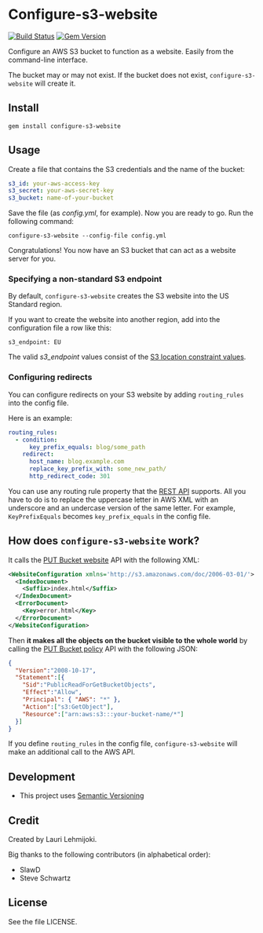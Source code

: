 # Configure-s3-website

[![Build Status](https://secure.travis-ci.org/laurilehmijoki/configure-s3-website.png)](http://travis-ci.org/laurilehmijoki/configure-s3-website)
[![Gem Version](https://fury-badge.herokuapp.com/rb/configure-s3-website.png)](http://badge.fury.io/rb/configure-s3-website)

Configure an AWS S3 bucket to function as a website. Easily from the
command-line interface.

The bucket may or may not exist. If the bucket does not exist,
`configure-s3-website` will create it.

## Install

    gem install configure-s3-website

## Usage

Create a file that contains the S3 credentials and the name of the bucket:

```yaml
s3_id: your-aws-access-key
s3_secret: your-aws-secret-key
s3_bucket: name-of-your-bucket
```

Save the file (as *config.yml*, for example). Now you are ready to go. Run the
following command:

    configure-s3-website --config-file config.yml

Congratulations! You now have an S3 bucket that can act as a website server for
you.

### Specifying a non-standard S3 endpoint

By default, `configure-s3-website` creates the S3 website into the US Standard
region.

If you want to create the website into another region, add into the
configuration file a row like this:

    s3_endpoint: EU

The valid *s3_endpoint* values consist of the [S3 location constraint
values](http://docs.amazonwebservices.com/general/latest/gr/rande.html#s3_region).

### Configuring redirects

You can configure redirects on your S3 website by adding `routing_rules` into
the config file.

Here is an example:

````yaml
routing_rules:
  - condition:
      key_prefix_equals: blog/some_path
    redirect:
      host_name: blog.example.com
      replace_key_prefix_with: some_new_path/
      http_redirect_code: 301
````

You can use any routing rule property that the [REST
API](http://docs.aws.amazon.com/AmazonS3/latest/API/RESTBucketPUTwebsite.html)
supports. All you have to do is to replace the uppercase letter in AWS XML with
an underscore and an undercase version of the same letter. For example,
`KeyPrefixEquals` becomes `key_prefix_equals` in the config file.

## How does `configure-s3-website` work?

It calls the [PUT Bucket
website](http://docs.amazonwebservices.com/AmazonS3/latest/API/RESTBucketPUTwebsite.html)
API with the following XML:

```xml
<WebsiteConfiguration xmlns='http://s3.amazonaws.com/doc/2006-03-01/'>
  <IndexDocument>
    <Suffix>index.html</Suffix>
  </IndexDocument>
  <ErrorDocument>
    <Key>error.html</Key>
  </ErrorDocument>
</WebsiteConfiguration>
```

Then **it makes all the objects on the bucket visible to the whole world** by
calling the [PUT Bucket
policy](http://docs.amazonwebservices.com/AmazonS3/latest/API/RESTBucketPUTpolicy.html)
API with the following JSON:

```json
{
  "Version":"2008-10-17",
  "Statement":[{
    "Sid":"PublicReadForGetBucketObjects",
    "Effect":"Allow",
    "Principal": { "AWS": "*" },
    "Action":["s3:GetObject"],
    "Resource":["arn:aws:s3:::your-bucket-name/*"]
  }]
}
```

If you define `routing_rules` in the config file, `configure-s3-website` will
make an additional call to the AWS API.

## Development

* This project uses [Semantic Versioning](http://semver.org)

## Credit

Created by Lauri Lehmijoki.

Big thanks to the following contributors (in alphabetical order):

* SlawD
* Steve Schwartz

## License

See the file LICENSE.
